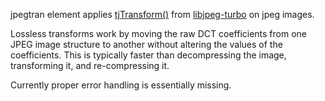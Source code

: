 jpegtran element applies [tjTransform()](https://rawcdn.githack.com/libjpeg-turbo/libjpeg-turbo/2.1.x/doc/html/group___turbo_j_p_e_g.html#ga9cb8abf4cc91881e04a0329b2270be25) from [libjpeg-turbo](https://libjpeg-turbo.org) on jpeg images.

Lossless transforms work by moving the raw DCT coefficients from one JPEG image structure to another without altering the values of the coefficients.
This is typically faster than decompressing the image, transforming it, and re-compressing it.

Currently proper error handling is essentially missing.



